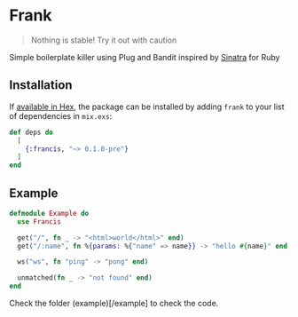 # Frank

> Nothing is stable! Try it out with caution

Simple boilerplate killer using Plug and Bandit inspired by [Sinatra](https://sinatrarb.com) for Ruby

## Installation

If [available in Hex](https://hex.pm/docs/publish), the package can be installed
by adding `frank` to your list of dependencies in `mix.exs`:

```elixir
def deps do
  [
    {:francis, "~> 0.1.0-pre"}
  ]
end
```

## Example
```elixir
defmodule Example do
  use Francis

  get("/", fn _ -> "<html>world</html>" end)
  get("/:name", fn %{params: %{"name" => name}} -> "hello #{name}" end)

  ws("ws", fn "ping" -> "pong" end)

  unmatched(fn _ -> "not found" end)
end
```
Check the folder (example)[/example] to check the code.
